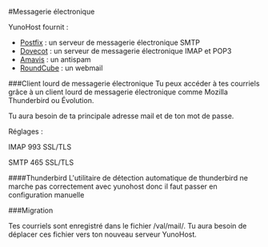 #Messagerie électronique

YunoHost fournit :
* [Postfix](http://www.postfix.org/) : un serveur de messagerie électronique SMTP
* [Dovecot](http://www.dovecot.org/) : un serveur de messagerie électronique IMAP et POP3
* [Amavis](http://amavis.org/) : un antispam
* [RoundCube](/apps) : un webmail

###Client lourd de messagerie électronique
Tu peux accéder à tes courriels grâce à un client lourd de messagerie électronique comme Mozilla Thunderbird ou Évolution.

Tu aura besoin de ta principale adresse mail et de ton mot de passe.

Réglages :

IMAP  993  SSL/TLS

SMTP  465  SSL/TLS

####Thunderbird
L'utilitaire de détection automatique de thunderbird ne marche pas correctement avec yunohost donc il faut passer en configuration manuelle

###Migration

Tes courriels sont enregistré dans le fichier /val/mail/.
Tu aura besoin de déplacer ces fichier vers ton nouveau serveur YunoHost.

